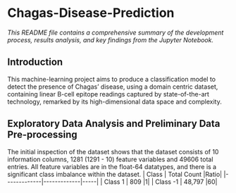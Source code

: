 # Chagas-Disease-Prediction

<i> This README file contains a comprehensive summary of the development process, results analysis, and key findings from the Jupyter Notebook. </i>

## Introduction
This machine-learning project aims to produce a 
classification model to detect the presence of Chagas’ disease, using a domain 
centric dataset, containing linear B-cell epitope readings captured by state-of-the-art technology, remarked by its high-dimensional data space and complexity.

## Exploratory Data Analysis and Preliminary Data Pre-processing
The initial inspection of the dataset shows that the dataset consists of 10 information columns, 1281 (1291 - 10) feature variables and 49606 total entries. All feature variables are in the float-64 datatypes, and there is a significant class imbalance within the dataset.
| Class       | Total Count |Ratio|
|-------------|-------------|-----|
| Class 1     | 809         |1|
| Class -1    | 48,797      |60|
